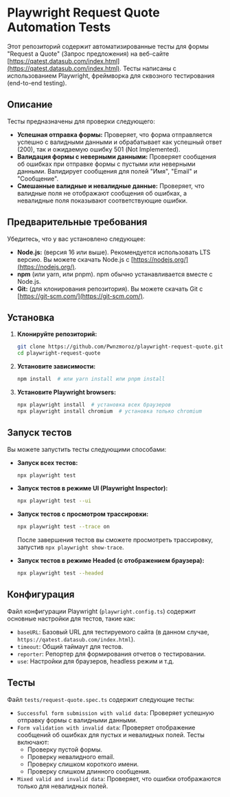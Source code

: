 # Playwright Request Quote Automation Tests

Этот репозиторий содержит автоматизированные тесты для формы "Request a Quote" (Запрос предложения) на веб-сайте [https://qatest.datasub.com/index.html](https://qatest.datasub.com/index.html). Тесты написаны с использованием Playwright, фреймворка для сквозного тестирования (end-to-end testing).

## Описание

Тесты предназначены для проверки следующего:

*   **Успешная отправка формы:** Проверяет, что форма отправляется успешно с валидными данными и обрабатывает как успешный ответ (200), так и ожидаемую ошибку 501 (Not Implemented).
*   **Валидация формы с неверными данными:** Проверяет сообщения об ошибках при отправке формы с пустыми или неверными данными. Валидирует сообщения для полей "Имя", "Email" и "Сообщение".
*   **Смешанные валидные и невалидные данные:** Проверяет, что валидные поля не отображают сообщения об ошибках, а невалидные поля показывают соответствующие ошибки.

## Предварительные требования

Убедитесь, что у вас установлено следующее:

*   **Node.js:** (версия 16 или выше). Рекомендуется использовать LTS версию. Вы можете скачать Node.js с [https://nodejs.org/](https://nodejs.org/).
*   **npm** (или yarn, или pnpm). npm обычно устанавливается вместе с Node.js.
*   **Git:** (для клонирования репозитория). Вы можете скачать Git с [https://git-scm.com/](https://git-scm.com/).

## Установка

1.  **Клонируйте репозиторий:**

    ```bash
    git clone https://github.com/Pwnzmoroz/playwright-request-quote.git
    cd playwright-request-quote
    ```

2.  **Установите зависимости:**

    ```bash
    npm install  # или yarn install или pnpm install
    ```

3.  **Установите Playwright browsers:**

    ```bash
    npx playwright install  # установка всех браузеров
    npx playwright install chromium  # установка только chromium
    ```

## Запуск тестов

Вы можете запустить тесты следующими способами:

*   **Запуск всех тестов:**

    ```bash
    npx playwright test
    ```

*   **Запуск тестов в режиме UI (Playwright Inspector):**

    ```bash
    npx playwright test --ui
    ```

*   **Запуск тестов с просмотром трассировки:**

    ```bash
    npx playwright test --trace on
    ```

    После завершения тестов вы сможете просмотреть трассировку, запустив `npx playwright show-trace`.

*   **Запуск тестов в режиме Headed (с отображением браузера):**

    ```bash
    npx playwright test --headed
    ```

## Конфигурация

Файл конфигурации Playwright (`playwright.config.ts`) содержит основные настройки для тестов, такие как:

*   `baseURL`: Базовый URL для тестируемого сайта (в данном случае, `https://qatest.datasub.com/index.html`).
*   `timeout`: Общий таймаут для тестов.
*   `reporter`: Репортер для формирования отчетов о тестировании.
*   `use`: Настройки для браузеров, headless режим и т.д.
## Тесты

Файл `tests/request-quote.spec.ts` содержит следующие тесты:

*   `Successful form submission with valid data`: Проверяет успешную отправку формы с валидными данными.
*   `Form validation with invalid data`: Проверяет отображение сообщений об ошибках для пустых и невалидных полей.  Тесты включают:
    *   Проверку пустой формы.
    *   Проверку невалидного email.
    *   Проверку слишком короткого имени.
    *   Проверку слишком длинного сообщения.
*   `Mixed valid and invalid data`: Проверяет, что ошибки отображаются только для невалидных полей.

